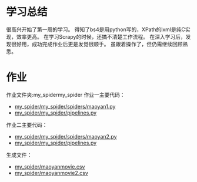 # 学习总结

很高兴开始了第一周的学习。
得知了bs4是用python写的，XPath的lxml是纯C实现，效率更高。
在学习Scrapy的时候，还搞不清楚工作流程。
在深入学习后，发现很好用，成功完成作业后更是发觉很顺手。
虽跟着操作了，但仍需继续回顾熟悉。

# 作业

作业文件夹:my_spidermy_spider
作业一主要代码：

+ [my_spider/my_spider/spiders/maoyan1.py](https://github.com/Bonnenult222RenYu/Python-002/blob/master/week01/my_spider/my_spider/spiders/maoyan1.py )
+ [my_spider/my_spider/pipelines.py](https://github.com/Bonnenult222RenYu/Python-002/blob/master/week01/my_spider/my_spider/pipelines.py)

作业二主要代码：
+ [my_spider/my_spider/spiders/maoyan2.py](https://github.com/Bonnenult222RenYu/Python-002/blob/master/week01/my_spider/my_spider/spiders/maoyan2.py)
+ [my_spider/my_spider/pipelines.py](https://github.com/Bonnenult222RenYu/Python-002/blob/master/week01/my_spider/my_spider/pipelines.py)

生成文件：
+ [my_spider/maoyanmovie.csv](https://github.com/Bonnenult222RenYu/Python-002/blob/master/week01/my_spider/maoyanmovie.csv)
+ [my_spider/maoyanmovie2.csv](https://github.com/Bonnenult222RenYu/Python-002/blob/master/week01/my_spider/maoyanmovie2.csv)